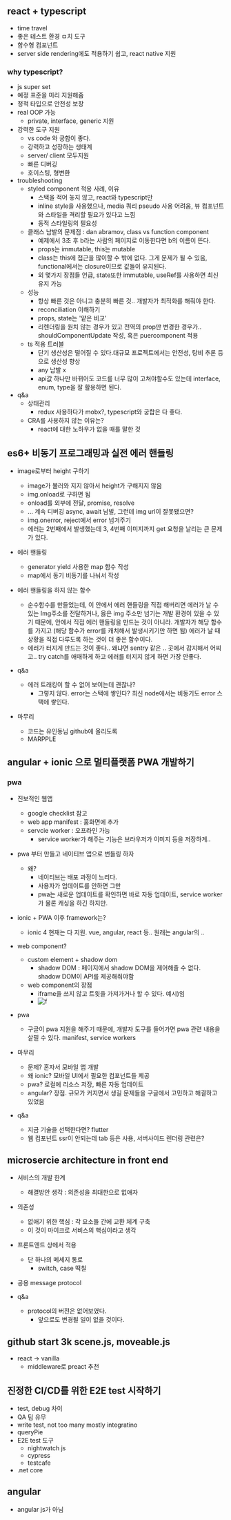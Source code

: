 ## react + typescript

-   time travel
-   좋은 테스트 환경 ㅁ치 도구
-   함수형 컴포넌트
-   server side rendering에도 적용하기 쉽고, react native 지원

### why typescript?

-   js super set
-   예정 표준을 미리 지원해줌
-   정적 타입으로 안전성 보장
-   real OOP 가능
    -   private, interface, generic 지원
-   강력한 도구 지원
    -   vs code 와 궁합이 좋다.
    -   강력하고 성장하는 생태계
    -   server/ client 모두지원
    -   빠른 디버깅
    -   호이스팅, 형변환
-   troubleshooting
    -   styled component 적용 사례, 이유
        -   스택을 적어 놓지 않고, react와 typescript만
        -   inline style을 사용했으나, media 쿼리 pseudo 사용 어려움, 뷰 컴포넌트와 스타일을 격리할 필요가 있다고 느낌
        -   동적 스타일링의 필요성
    -   클래스 남발의 문제점 : dan abramov, class vs function component
        -   예제에서 3초 후 b라는 사람의 페이지로 이동한다면 b의 이름이 뜬다.
        -   props는 immutable, this는 mutable
        -   class는 this에 접근을 많이할 수 밖에 없다. 그게 문제가 될 수 있음, functional에서는 closure이므로 값들이 유지된다.
        -   외 몇가지 장점들 언급, state또한 immutable, useRef를 사용하면 최신 유지 가능
    -   성능
        -   항상 빠른 것은 아니고 충분히 빠른 것.. 개발자가 최적화를 해줘야 한다.
        -   reconciliation 이해하기
        -   props, state는 '얕은 비교'
        -   리렌더링을 원치 않는 경우가 있고 전역의 prop만 변경한 경우가.. shouldComponentUpdate 작성, 혹은 puercomponent 적용
    -   ts 적용 트러블
        -   단기 생산성은 떨어질 수 있다.대규모 프로젝트에서는 안전성, 탕비 추론 등으로 생산성 향상
        -   any 남발 x
        -   api값 하나만 바뀌어도 코드를 너무 많이 고쳐야할수도 있는데 interface, enum, type을 잘 활용하면 된다.
-   q&a
    -   상태관리
        -   redux 사용하다가 mobx?, typescript와 궁합은 다 좋다.
    -   CRA를 사용하지 않는 이유는?
        -   react에 대한 노하우가 없을 때를 말한 것

## es6+ 비동기 프로그래밍과 실전 에러 핸들링

-   image로부터 height 구하기
    -   image가 불러와 지지 않아서 height가 구해지지 않음
    -   img.onload로 구하면 됨
    -   onload를 외부에 전달, promise, resolve
    -   ... 계속 디버깅 async, await 남발, 그런데 img url이 잘못됐으면?
    -   img.onerror, reject에서 error 넘겨주기
    -   에러는 2번째에서 발생했는데 3, 4번째 이미지까지 get 요청을 날리는 큰 문제가 있다.
-   에러 핸들링
    -   generator yield 사용한 map 함수 작성
    -   map에서 동기 비동기를 나눠서 작성
-   에러 핸들링을 하지 않는 함수

    -   순수함수를 만들었는데, 이 안에서 에러 핸들링을 직접 해버리면 에러가 날 수 있는 Img주소를 전달하거나, 옳은 img 주소만 넘기는 개발 환경이 있을 수 있기 때문에, 안에서 직접 에러 핸들링을 만드는 것이 아니라. 개발자가 해당 함수를 가지고 (해당 함수가 error를 캐치해서 발생시키기만 하면 됨) 에러가 날 때 상황을 직접 다루도록 하는 것이 더 좋은 함수이다.
    -   에러가 터지게 만드는 것이 좋다.. 왜냐면 sentry 같은 .. 곳에서 감지해서 어찌고.. try catch를 애매하게 하고 에러를 터지지 않게 하면 가장 안좋다.

-   q&a
    -   에러 트래킹이 할 수 없어 보이는데 괜찮나?
        -   그렇지 않다. error는 스택에 쌓인다? 최신 node에서는 비동기도 error 스택에 쌓인다.
-   마무리
    -   코드는 유인동님 github에 올리도록
    -   MARPPLE

## angular + ionic 으로 멀티플랫폼 PWA 개발하기

### pwa

-   진보적인 웹앱
    -   google checklist 참고
    -   web app manifest : 홈화면에 추가
    -   servcie worker : 오프라인 가능
        -   service worker가 해주는 기능은 브라우저가 이미지 등을 저장하게..
-   pwa 부터 만들고 네이티브 앱으로 번들링 하자
    -   왜?
        -   네이티브는 배포 과정이 느리다.
        -   사용자가 업데이트를 안하면 그만
        -   pwa는 새로운 업데이트를 확인하면 바로 자동 업데이트, service worker가 물론 캐싱을 하긴 하지만.
-   ionic + PWA 이후 framework는?
    -   ionic 4 현재는 다 지원. vue, angular, react 등.. 원래는 angular의 ..
-   web component?

    -   custom element + shadow dom
        -   shadow DOM : 페이지에서 shadow DOM을 제어해줄 수 없다. shadow DOM이 API를 제공해줘야함
    -   web component의 장점
        -   iframe을 쓰지 않고 트윗을 가져가거나 할 수 있다. 예시)임
        -   ![f](/Users/bhseo/Desktop/ionic.png)

-   pwa

    -   구글이 pwa 지원을 해주기 때문에, 개발자 도구를 들어가면 pwa 관련 내용을 살필 수 있다. manifest, service workers

-   마무리

    -   문제? 혼자서 모바일 앱 개발
    -   왜 ionic? 모바일 UI에서 필요한 컴포넌트들 제공
    -   pwa? 로컬에 리소스 저장, 빠른 자동 업데이트
    -   angular? 장점. 규모가 커지면서 생길 문제들을 구글에서 고민하고 해결하고 있었음

-   q&a
    -   지금 기술을 선택한다면? flutter
    -   웹 컴포넌트 ssr이 안되는데 tab 등은 사용, 서버사이드 렌더링 관련은?

## microsercie architecture in front end

-   서비스의 개발 한계
    -   해결방안 생각 : 의존성을 최대한으로 없애자
-   의존성
    -   없애기 위한 핵심 : 각 요소들 간에 교환 체계 구축
    -   이 것이 마이크로 서비스의 핵심이라고 생각
-   프론트엔드 상에서 적용
    -   단 하나의 메세지 통로
        -   switch, case 떡칠
-   공용 message protocol

-   q&a
    -   protocol의 버전은 없어보였다.
        -   앞으로도 변경될 일이 없을 것이다.

## github start 3k scene.js, moveable.js

-   react -> vanilla
    -   middleware로 preact 추천

## 진정한 CI/CD를 위한 E2E test 시작하기

-   test, debug 차이
-   QA 팀 유무
-   write test, not too many mostly integratino
-   queryPie
-   E2E test 도구
    -   nightwatch js
    -   cypress
    -   testcafe
-   .net core

## angular

-   angular js가 아님

